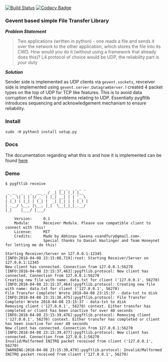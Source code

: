 [![Build Status](https://travis-ci.org/xandfury/pygftlib.svg?branch=master)](https://travis-ci.org/xandfury/pygftlib)
[![Codacy Badge](https://api.codacy.com/project/badge/Grade/764032d4494a4b8dbd6024419fc75e64)](https://www.codacy.com/app/xandfury/pygftlib?utm_source=github.com&amp;utm_medium=referral&amp;utm_content=xandfury/pygftlib&amp;utm_campaign=Badge_Grade)

### Gevent based simple File Transfer Library

***Problem Statement***

> Two applications (written in python) - one reads a file and sends it over the network to the other application,
  which stores the file into its CWD. How would you do it (without using a framework that already does this)?
  L4 protocol of choice would be UDP, the reliability part is _your_ duty

***Solution***

Sender side is implemented as UDP clients via `gevent.sockets`, revceiver side is implemented using `gevent.server.DatagramServer`. I created 4 packet types on the top of UDP for TCP like features. This is to avoid data corruption of files due to problems relating to UDP. Essentially pygftlib introduces sequencing and acknowledgement mechanism to ensure reliability.

### Install
```
sudo -H python3 install setup.py
```
### Docs
The documentation regarding what this is and how it is implemented can be found [here](DOCS.org)

### Demo
```
$ pygftlib receive
                        __ _   _ _ _
 _ __  _   _  __ _ / _| |_| (_) |__
| '_ \| | | |/ _` | |_| __| | | '_ \
| |_) | |_| | (_| |  _| |_| | | |_) |
| .__/ \__, |\__, |_|  \__|_|_|_.__/
|_|    |___/ |___/

    Version:     0.1
    Module:      Receiver Module. Please use compatible client to connect with this!
    License:     MIT
    Credits:     Made by Abhinav Saxena <xandfury@gmail.com>.
                 Special thanks to Daniel Haslinger and Team Honeynet for letting me do this!

Starting Receiver/Server on 127.0.0.1:12345
[INFO:2018-04-08 23:15:08,719]:root: Starting Receiver/Server on 127.0.0.1:12345
New client has connected. Connection from 127.0.0.1:56270
[INFO:2018-04-08 23:15:37,463]:pygftlib.protocol: New client has connected. Connection from 127.0.0.1:56270
Creating new file with name: data.txt for client ('127.0.0.1', 56270)
[INFO:2018-04-08 23:15:37,464]:pygftlib.protocol: Creating new file with name: data.txt for client ('127.0.0.1', 56270)
File Transfer Complete! Wrote 2018-04-08 23:15:37 - data-txt to disk
[INFO:2018-04-08 23:15:38,475]:pygftlib.protocol: File Transfer Complete! Wrote 2018-04-08 23:15:37 - data-txt to disk
Removing client ('127.0.0.1', 56270) context. Either transfer has completed or client has been inactive for over 40 seconds
[INFO:2018-04-08 23:15:39,476]:pygftlib.protocol: Removing client ('127.0.0.1', 56270) context. Either transfer has completed or client has been inactive for over 40 seconds
New client has connected. Connection from 127.0.0.1:56270
[INFO:2018-04-08 23:15:39,477]:pygftlib.protocol: New client has connected. Connection from 127.0.0.1:56270
Invalid/Malformed INITRQ packet received from client ('127.0.0.1', 56270)
[WARNING:2018-04-08 23:15:39,479]:pygftlib.protocol: Invalid/Malformed INITRQ packet received from client ('127.0.0.1', 56270)

```
